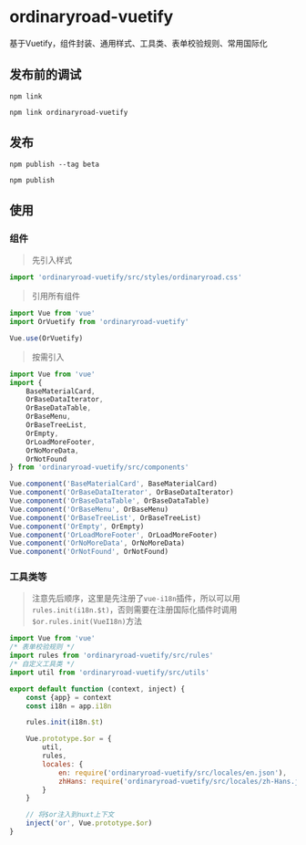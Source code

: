 # ordinaryroad-vuetify

基于Vuetify，组件封装、通用样式、工具类、表单校验规则、常用国际化

## 发布前的调试

```shell
npm link
```

```shell
npm link ordinaryroad-vuetify
```

## 发布

```shell
npm publish --tag beta
```

```shell
npm publish
```

## 使用

### 组件

> 先引入样式
```javascript
import 'ordinaryroad-vuetify/src/styles/ordinaryroad.css'
```

> 引用所有组件

```javascript
import Vue from 'vue'
import OrVuetify from 'ordinaryroad-vuetify'

Vue.use(OrVuetify)
```

> 按需引入

```javascript
import Vue from 'vue'
import {
    BaseMaterialCard,
    OrBaseDataIterator,
    OrBaseDataTable,
    OrBaseMenu,
    OrBaseTreeList,
    OrEmpty,
    OrLoadMoreFooter,
    OrNoMoreData,
    OrNotFound
} from 'ordinaryroad-vuetify/src/components'

Vue.component('BaseMaterialCard', BaseMaterialCard)
Vue.component('OrBaseDataIterator', OrBaseDataIterator)
Vue.component('OrBaseDataTable', OrBaseDataTable)
Vue.component('OrBaseMenu', OrBaseMenu)
Vue.component('OrBaseTreeList', OrBaseTreeList)
Vue.component('OrEmpty', OrEmpty)
Vue.component('OrLoadMoreFooter', OrLoadMoreFooter)
Vue.component('OrNoMoreData', OrNoMoreData)
Vue.component('OrNotFound', OrNotFound)
```

### 工具类等

> 注意先后顺序，这里是先注册了`vue-i18n`插件，所以可以用`rules.init(i18n.$t)`，否则需要在注册国际化插件时调用`$or.rules.init(VueI18n)`方法

```javascript
import Vue from 'vue'
/* 表单校验规则 */
import rules from 'ordinaryroad-vuetify/src/rules'
/* 自定义工具类 */
import util from 'ordinaryroad-vuetify/src/utils'

export default function (context, inject) {
    const {app} = context
    const i18n = app.i18n

    rules.init(i18n.$t)

    Vue.prototype.$or = {
        util,
        rules,
        locales: {
            en: require('ordinaryroad-vuetify/src/locales/en.json'),
            zhHans: require('ordinaryroad-vuetify/src/locales/zh-Hans.json')
        }
    }

    // 将$or注入到nuxt上下文
    inject('or', Vue.prototype.$or)
}
```
